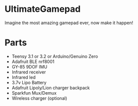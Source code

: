 # UltimateGamepad
Imagine the most amazing gamepad ever, now make it happen!


# Parts
* Teensy 3.1 or 3.2 or Arduino/Genuino Zero
* Adafruit BLE nrf8001
* GY-85 9DOF IMU
* Infrared receiver
* Infrared led
* 3.7v Lipo Battery
* Adafruit Lipoly/Lion charger backpack
* Sparkfun Mux/Demux
* Wireless charger (optional)
